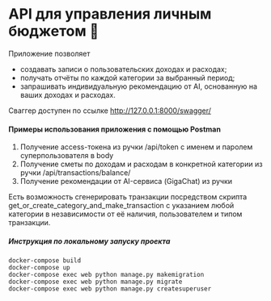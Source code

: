 # API для управления личным бюджетом 💸

Приложение позволяет 
* создавать записи о пользовательских доходах и расходах;
* получать отчёты по каждой категории за выбранный период;
* запрашивать индивидуальную рекомендацию от AI, основанную на ваших доходах и расходах.

Сваггер доступен по ссылке http://127.0.0.1:8000/swagger/

#### Примеры использования приложения с помощью Postman
1) Получение access-токена из ручки /api/token с именем и паролем суперпользователя в body
2) Получение сметы по доходам и расходам в конкретной категории из ручки /api/transactions/balance/
3) Получение рекомендации от AI-сервиса (GigaChat) из ручки 
 
Есть возможность сгенерировать транзакции посредством скрипта get_or_create_category_and_make_transaction с указанием любой категории в независимости от её наличия, пользователем и типом транзакции.

##### Инструкция по локальному запуску проекта
```
docker-compose build
docker-compose up
docker-compose exec web python manage.py makemigration
docker-compose exec web python manage.py migrate
docker-compose exec web python manage.py createsuperuser
```









